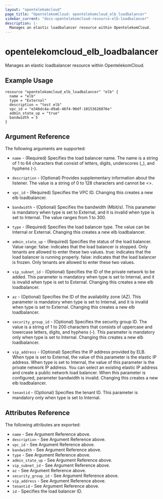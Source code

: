 ```yaml
---
layout: "opentelekomcloud"
page_title: "OpentelekomCloud: opentelekomcloud_elb_loadbalancer"
sidebar_current: "docs-opentelekomcloud-resource-elb-loadbalancer"
description: |-
  Manages an elastic loadbalancer resource within OpentelekomCloud.
---
```


# opentelekomcloud\_elb\_loadbalancer

Manages an elastic loadbalancer resource within OpentelekomCloud.

## Example Usage

```hcl
resource "opentelekomcloud_elb_loadbalancer" "elb" {
  name = "elb"
  type = "External"
  description = "test elb"
  vpc_id = "e346dc4a-d9a6-46f4-90df-10153626076e"
  admin_state_up = "true"
  bandwidth = 5
}
```

## Argument Reference

The following arguments are supported:

* `name` - (Required) Specifies the load balancer name. The name is a string
    of 1 to 64 characters that consist of letters, digits, underscores (_),
    and hyphens (-).

* `description` - (Optional) Provides supplementary information about the
    listener. The value is a string of 0 to 128 characters and cannot be <>.

* `vpc_id` - (Required) Specifies the VPC ID. Changing this creates a new
    elb loadbalancer.

* `bandwidth` - (Optional) Specifies the bandwidth (Mbit/s). This parameter
    is mandatory when type is set to External, and it is invalid when type
    is set to Internal. The value ranges from 1 to 300.

* `type` - (Required) Specifies the load balancer type. The value can be
    Internal or External. Changing this creates a new elb loadbalancer.

* `admin_state_up` - (Required) Specifies the status of the load balancer.
    Value range: false: indicates that the load balancer is stopped. Only
    tenants are allowed to enter these two values. true: indicates that
    the load balancer is running properly. false: indicates that the load
    balancer is frozen. Only tenants are allowed to enter these two values.

* `vip_subnet_id` - (Optional) Specifies the ID of the private network
    to be added. This parameter is mandatory when type is set to Internal,
    and it is invalid when type is set to External. Changing this creates a
    new elb loadbalancer.

* `az` - (Optional) Specifies the ID of the availability zone (AZ). This
    parameter is mandatory when type is set to Internal, and it is invalid
    when type is set to External. Changing this creates a new elb
    loadbalancer.

* `security_group_id` - (Optional) Specifies the security group ID. The
    value is a string of 1 to 200 characters that consists of uppercase and
    lowercase letters, digits, and hyphens (-). This parameter is mandatory
    only when type is set to Internal. Changing this creates a new elb
    loadbalancer.

* `vip_address` - (Optional) Specifies the IP address provided by ELB.
    When type is set to External, the value of this parameter is the elastic
    IP address. When type is set to Internal, the value of this parameter is
    the private network IP address. You can select an existing elastic IP address
    and create a public network load balancer. When this parameter is configured,
    parameter bandwidth is invalid. Changing this creates a new elb loadbalancer.

* `tenantid` - (Optional) Specifies the tenant ID. This parameter is mandatory
    only when type is set to Internal.

## Attributes Reference

The following attributes are exported:

* `name` - See Argument Reference above.
* `description` - See Argument Reference above.
* `vpc_id` - See Argument Reference above.
* `bandwidth` - See Argument Reference above.
* `type` - See Argument Reference above.
* `admin_state_up` - See Argument Reference above.
* `vip_subnet_id` - See Argument Reference above.
* `az` - See Argument Reference above.
* `security_group_id` - See Argument Reference above.
* `vip_address` - See Argument Reference above.
* `tenantid` - See Argument Reference above.
* `id` - Specifies the load balancer ID.
